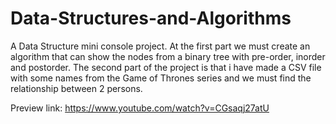 # Data-Structures-and-Algorithms
A Data Structure mini console project. At the first part we must create an algorithm that can show the nodes from a binary tree with pre-order, inorder and postorder. The second part of the project is that i have made a CSV file with some names from the Game of Thrones series and we must find the relationship between 2 persons.

Preview link: https://www.youtube.com/watch?v=CGsaqj27atU
